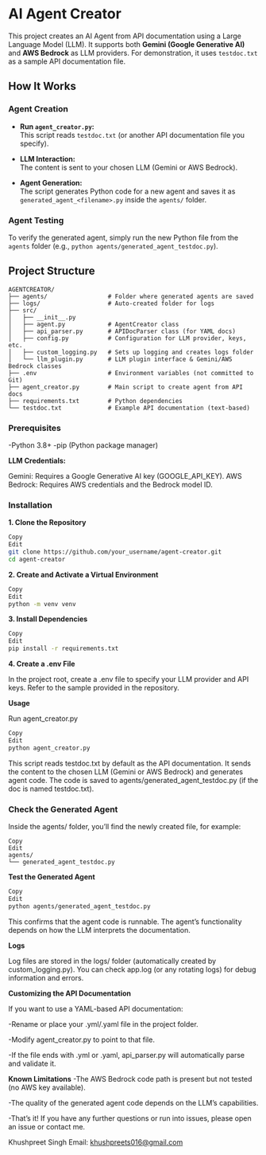 # AI Agent Creator

This project creates an AI Agent from API documentation using a Large Language Model (LLM). It supports both **Gemini (Google Generative AI)** and **AWS Bedrock** as LLM providers. For demonstration, it uses `testdoc.txt` as a sample API documentation file.

## How It Works

### Agent Creation

- **Run `agent_creator.py`:**  
  This script reads `testdoc.txt` (or another API documentation file you specify).

- **LLM Interaction:**  
  The content is sent to your chosen LLM (Gemini or AWS Bedrock).

- **Agent Generation:**  
  The script generates Python code for a new agent and saves it as `generated_agent_<filename>.py` inside the `agents/` folder.

### Agent Testing

To verify the generated agent, simply run the new Python file from the `agents` folder (e.g., `python agents/generated_agent_testdoc.py`).

## Project Structure

```plaintext
AGENTCREATOR/
├── agents/                 # Folder where generated agents are saved
├── logs/                   # Auto-created folder for logs
├── src/
│   ├── __init__.py
│   ├── agent.py            # AgentCreator class
│   ├── api_parser.py       # APIDocParser class (for YAML docs)
│   ├── config.py           # Configuration for LLM provider, keys, etc.
│   ├── custom_logging.py   # Sets up logging and creates logs folder
│   └── llm_plugin.py       # LLM plugin interface & Gemini/AWS Bedrock classes
├── .env                    # Environment variables (not committed to Git)
├── agent_creator.py        # Main script to create agent from API docs
├── requirements.txt        # Python dependencies
└── testdoc.txt             # Example API documentation (text-based)
```
### Prerequisites
-Python 3.8+
-pip (Python package manager)

**LLM Credentials:**

Gemini: Requires a Google Generative AI key (GOOGLE_API_KEY).
AWS Bedrock: Requires AWS credentials and the Bedrock model ID.

### Installation
**1. Clone the Repository**

```bash
Copy
Edit
git clone https://github.com/your_username/agent-creator.git
cd agent-creator
```

**2. Create and Activate a Virtual Environment**
```bash
Copy
Edit
python -m venv venv
```

**3. Install Dependencies**
```bash
Copy
Edit
pip install -r requirements.txt
```

**4. Create a .env File**

In the project root, create a .env file to specify your LLM provider and API keys. Refer to the sample provided in the repository.

**Usage**

Run agent_creator.py
```bash
Copy
Edit
python agent_creator.py
```

This script reads testdoc.txt by default as the API documentation. It sends the content to the chosen LLM (Gemini or AWS Bedrock) and generates agent code. The code is saved to agents/generated_agent_testdoc.py (if the doc is named testdoc.txt).

### Check the Generated Agent
Inside the agents/ folder, you’ll find the newly created file, for example:

```plaintext
Copy
Edit
agents/
└── generated_agent_testdoc.py
```

**Test the Generated Agent**
```bash
Copy
Edit
python agents/generated_agent_testdoc.py
```

This confirms that the agent code is runnable. The agent’s functionality depends on how the LLM interprets the documentation.

**Logs**

Log files are stored in the logs/ folder (automatically created by custom_logging.py). You can check app.log (or any rotating logs) for debug information and errors.

**Customizing the API Documentation**

If you want to use a YAML-based API documentation:

-Rename or place your .yml/.yaml file in the project folder.

-Modify agent_creator.py to point to that file.

-If the file ends with .yml or .yaml, api_parser.py will automatically parse and validate it.

**Known Limitations**
-The AWS Bedrock code path is present but not tested (no AWS key available).

-The quality of the generated agent code depends on the LLM’s capabilities.

-That’s it! If you have any further questions or run into issues, please open an issue or contact me.

Khushpreet Singh
Email: khushpreets016@gmail.com
